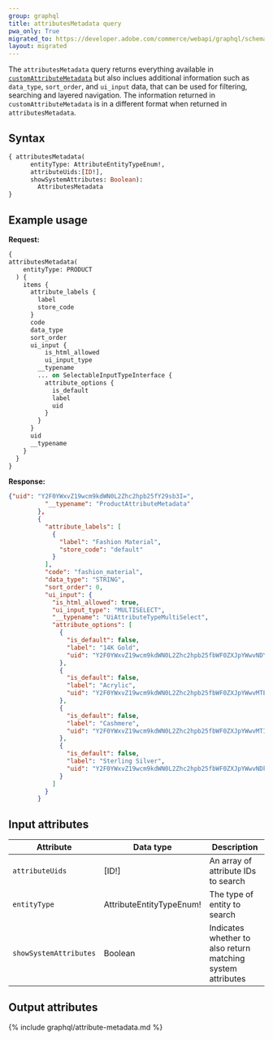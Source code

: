 ```yaml
---
group: graphql
title: attributesMetadata query
pwa_only: True
migrated_to: https://developer.adobe.com/commerce/webapi/graphql/schema/store/queries/attributes-metadata/
layout: migrated
---
```


The `attributesMetadata` query returns everything available in [`customAttributeMetadata`]({{page.baseurl}}/graphql/queries/custom-attribute-metadata.html) but also inclues additional information such as `data_type`, `sort_order`, and `ui_input` data, that can be used for filtering, searching and layered navigation. The information returned in `customAttributeMetadata` is in a different format when returned in `attributesMetadata`.

## Syntax

```graphql
{ attributesMetadata(
      entityType: AttributeEntityTypeEnum!,
      attributeUids:[ID!],
      showSystemAttributes: Boolean):
        AttributesMetadata
}
```

## Example usage

**Request:**

```graphql
{
attributesMetadata(
    entityType: PRODUCT
  ) {
    items {
      attribute_labels {
        label
        store_code
      }
      code
      data_type
      sort_order
      ui_input {
          is_html_allowed
          ui_input_type
        __typename
        ... on SelectableInputTypeInterface {
          attribute_options {
            is_default
            label
            uid
          }
        }
      }
      uid
      __typename
    }
  }
}
```

**Response:**

```json
{"uid": "Y2F0YWxvZ19wcm9kdWN0L2Zhc2hpb25fY29sb3I=",
          "__typename": "ProductAttributeMetadata"
        },
        {
          "attribute_labels": [
            {
              "label": "Fashion Material",
              "store_code": "default"
            }
          ],
          "code": "fashion_material",
          "data_type": "STRING",
          "sort_order": 0,
          "ui_input": {
            "is_html_allowed": true,
            "ui_input_type": "MULTISELECT",
            "__typename": "UiAttributeTypeMultiSelect",
            "attribute_options": [
              {
                "is_default": false,
                "label": "14K Gold",
                "uid": "Y2F0YWxvZ19wcm9kdWN0L2Zhc2hpb25fbWF0ZXJpYWwvNDY="
              },
              {
                "is_default": false,
                "label": "Acrylic",
                "uid": "Y2F0YWxvZ19wcm9kdWN0L2Zhc2hpb25fbWF0ZXJpYWwvMTE4"
              },
              {
                "is_default": false,
                "label": "Cashmere",
                "uid": "Y2F0YWxvZ19wcm9kdWN0L2Zhc2hpb25fbWF0ZXJpYWwvMTIx"
              },
              {
                "is_default": false,
                "label": "Sterling Silver",
                "uid": "Y2F0YWxvZ19wcm9kdWN0L2Zhc2hpb25fbWF0ZXJpYWwvNDk="
              }
            ]
          }
        }
```

## Input attributes

Attribute | Data type | Description
--- | --- | ---
`attributeUids` | [ID!] | An array of attribute IDs to search
`entityType` | AttributeEntityTypeEnum! | The type of entity to search
`showSystemAttributes` | Boolean | Indicates whether to also return matching system attributes

## Output attributes

{% include graphql/attribute-metadata.md %}
